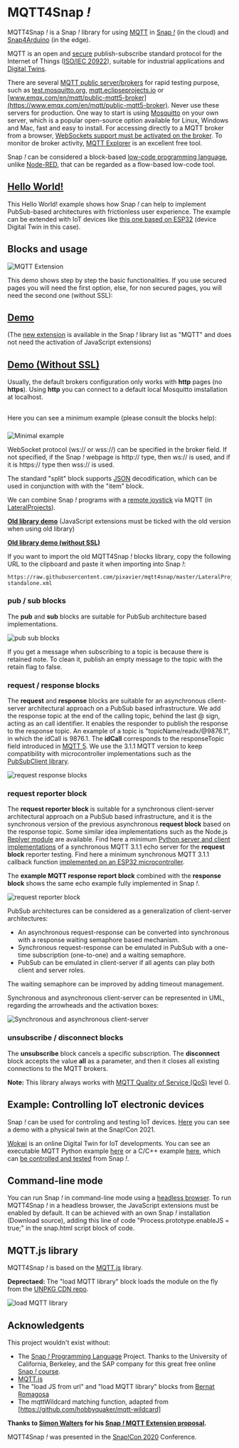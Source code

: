 # MQTT4Snap *!*

MQTT4Snap *!*  is a Snap *!*  library for using [MQTT](https://mqtt.org) in [Snap *!*](http://snap.berkeley.edu) (in the cloud) and [Snap4Arduino](http://snap4arduino.rocks) (in the edge).

MQTT is an open and [secure](
https://github.com/pixavier/mqtt4snap/raw/master/doc/ASecurePublish_SubscribeProtocolForInternetOfThings.pdf) publish-subscribe standard protocol for the Internet of Things ([ISO/IEC 20922](https://www.iso.org/standard/69466.html)), suitable for industrial applications and [Digital Twins](https://www.digitaltwinconsortium.org/initiatives/the-definition-of-a-digital-twin.htm).

There are several [MQTT public server/brokers](https://iotbyhvm.ooo/mqtt-public-brokers) for rapid testing purpose, such as [test.mosquitto.org](https://test.mosquitto.org), [mqtt.eclipseprojects.io](https://mqtt.eclipseprojects.io/) or [www.emqx.com/en/mqtt/public-mqtt5-broker](https://www.emqx.com/en/mqtt/public-mqtt5-broker). Never use these servers for production. One way to start is using [Mosquitto](https://mosquitto.org) on your own server, which is a popular open-source option available for Linux, Windows and Mac, fast and easy to install. For accessing directly to a MQTT broker from a browser, [WebSockets support must be activated on the broker](http://www.steves-internet-guide.com/mqtt-websockets).
To monitor de broker activity, [MQTT Explorer](http://mqtt-explorer.com) is an excellent free tool.

Snap *!* can be considered a block-based [low-code programming language](https://upcommons.upc.edu/handle/2117/363087?locale-attribute=en), unlike [Node-RED](https://cookbook.nodered.org/mqtt/connect-to-broker), that can be regarded as a flow-based low-code tool.

## [Hello World!](http://extensions.snap.berkeley.edu/snap/snap.html#run:http://raw.githubusercontent.com/pixavier/mqtt4snap/master/examples/HelloWorld.xml)
This Hello World! example shows how Snap *!* can help to implement PubSub-based architectures with frictionless user experience. The example can be extended with IoT devices like [this one based on ESP32](https://wokwi.com/projects/344419550728553044) (device Digital Twin in this case).

## Blocks and usage

![MQTT Extension](img/mqtt4snap.png)

This demo shows step by step the basic functionalities. If you use secured pages you will need the first option, else, for non secured pages, you will need the second one (without SSL):

## [Demo](https://snap.berkeley.edu/snap/snap.html#open:https://raw.githubusercontent.com/pixavier/mqtt4snap/master/examples/Demo.xml)
(The [new extension](https://snap.berkeley.edu/versions/dev/libraries/mqttExtension.js) is available in the Snap *!* library list as "MQTT" and does not need the activation of JavaScript extensions)

## [Demo (Without SSL)](http://extensions.snap.berkeley.edu/snap/snap.html#open:http://raw.githubusercontent.com/pixavier/mqtt4snap/master/examples/Demo.xml)


Usually, the default brokers configuration only works with **http** pages (no **https**). Using **http** you can connect to a default local Mosquitto imstallation at localhost.

##

Here you can see a minimum example (please consult the blocks help):

###
![Minimal example](img/minimum_example.png)

WebSocket protocol (ws:// or wss://) can be specified in the broker field. If not specified, if the Snap *!* webpage is http:// type, then ws:// is used, and if it is https:// type then wss:// is used.

The standard "split" block supports [JSON](https://www.json.org) decodification, which can be used in conjunction with with the "item" block.

We can combine Snap *!* programs with a [remote joystick](https://pixavier.github.io/mqtt4snap/LateralProjects/joystick/index.html) via MQTT (in [LateralProjects](https://github.com/pixavier/mqtt4snap/tree/master/LateralProjects/joystick)).


**[Old library demo](https://snap.berkeley.edu/snap/snap.html#open:https://raw.githubusercontent.com/pixavier/mqtt4snap/master/examples/DemoOld.xml)**
(JavaScript extensions must be ticked with the old version when using old library)

**[Old library demo (without SSL)](http://extensions.snap.berkeley.edu/snap/snap.html#open:http://raw.githubusercontent.com/pixavier/mqtt4snap/master/examples/DemoOldNoSSL.xml)**

If you want to import the old MQTT4Snap *!* blocks library, copy the following URL to the clipboard and paste it when importing into Snap *!*:

    https://raw.githubusercontent.com/pixavier/mqtt4snap/master/LateralProjects/old_dist/mqtt-standalone.xml


### pub / sub blocks

The **pub** and **sub** blocks are suitable for PubSub architecture based implementations.

![pub sub blocks](img/PubSub.png)

If you get a message when subscribing to a topic is because there is retained note. To clean it, publish an empty message to the topic with the retain flag to false.

### request / response blocks

The **request** and **response** blocks are suitable for an asynchronous client-server architectural approach on a PubSub based infrastructure.  We add the response topic at the end of the calling topic, behind the last @ sign, acting as an call identifier. It enables the responder to publish the response to the response topic. An example of a topic is "topicName/readx/@9876.1", in which the idCall is 9876.1. The **idCall** corresponds to the responseTopic field introduced in [MQTT 5](https://www.emqx.com/en/blog/mqtt5-request-response). We use the 3.1.1 MQTT version to keep compatibility with microcontroller implementations such as the [PubSubClient library](https://www.arduino.cc/reference/en/libraries/pubsubclient).

![request response blocks](img/PubSub_client-server_async.png)


### request reporter block

The **request reporter block** is suitable for a synchronous client-server architectural approach on a PubSub based infrastructure, and it is the synchronous version of the previous asynchronous **request block** based on the response topic. Some similar idea implementations such as the Node.js [Replyer module](https://github.com/jsdario/replyer) are available. Find here a minimum [Python server and client implementations](https://github.com/pixavier/mqtt4snap/tree/master/python) of a synchronous MQTT 3.1.1 echo server for the **request block** reporter testing. Find here a minimum synchronous MQTT 3.1.1 callback function [implemented on an ESP32 microcontroller](https://wokwi.com/projects/328227183923298899).

The **example MQTT response report block** combined with the **response block** shows the same echo example fully implemented in Snap *!*.

![request reporter block](img/PubSub_client-server_sync.png)

PubSub architectures can be considered as a generalization of client-server architectures:

- An asynchronous request-response can be converted into synchronous with a response waiting semaphore based mechanism.
- Synchronous request-response can be emulated in PubSub with a one-time subscription (one-to-one) and a waiting semaphore. 
- PubSub can be emulated in client-server if all agents can play both client and server roles.

The waiting semaphore can be improved by adding timeout management.

Synchronous and asynchronous client-server can be represented in UML, regarding the arrowheads and the activation boxes:

![Synchronous and asynchronous client-server](img/Client-server.png)


### unsubscribe / disconnect blocks

The **unsubscribe** block cancels a specific subscription.
The **disconnect** block accepts the value **all** as a parameter, and then it closes all existing connections to the MQTT brokers.


**Note:** This library always works with [MQTT Quality of Service (QoS)](http://www.steves-internet-guide.com/understanding-mqtt-qos-levels-part-1) level 0.

## Example: Controlling IoT electronic devices

Snap *!* can be used for controling and testing IoT devices. [Here](https://www.youtube.com/watch?v=L1kAdtWJoAE&t=15m41s) you can see a demo with a physical twin at the Snap!Con 2021.

[Wokwi](https://wokwi.com) is an online Digital Twin for IoT developments. You can see an executable MQTT Python example [here](https://wokwi.com/projects/341895401936257620) or a C/C++ example [here](https://wokwi.com/projects/341900361938764370), which can [be controlled and tested](https://snap.berkeley.edu/snap/snap.html#open:https://raw.githubusercontent.com/pixavier/mqtt4snap/master/LateralProjects/iot_devices/iot_device_test.xml) from Snap *!*.

## Command-line mode

You can run Snap *!* in command-line mode using a [headless browser](https://en.wikipedia.org/wiki/Headless_browser). To run MQTT4Snap *!* in a headless browser, the JavaScript extensions must be enabled by default. It can be achieved with an own Snap *!* installation (Download source), adding this line of code "Process.prototype.enableJS = true;" in the snap.html script block of code.


## MQTT.js library

MQTT4Snap *!* is based on the [MQTT.js](https://github.com/mqttjs/MQTT.js) library.

**Deprectaed:** The "load MQTT library" block loads the module on the fly from the [UNPKG CDN repo](https://unpkg.com/mqtt/).

![load MQTT library](img/loadMQTT.png)

## Acknowledgents

This project wouldn't exist without:

- The [Snap *!*  Programming Language](https://en.wikipedia.org/wiki/Snap!_(programming_language)) Project. Thanks to the University of California, Berkeley, and the SAP company for this great free online [Snap *!* course](https://open.sap.com/courses/snap1). 
- [MQTT.js](https://github.com/mqttjs/MQTT.js)
- The "load JS from url" and "load MQTT library" blocks from [Bernat Romagosa](https://github.com/bromagosa)
- The mqttWildcard matching function, adapted from [https://github.com/hobbyquaker/mqtt-wildcard] 

**Thanks to [Simon Walters](https://github.com/cymplecy) for his [Snap *!* MQTT Extension proposal](https://github.com/pixavier/mqtt4snap/issues/3).**

MQTT4Snap *!*  was presented in the [Snap!Con 2020](https://www.snapcon.org/conferences/2020/program/proposals/63) Conference.

